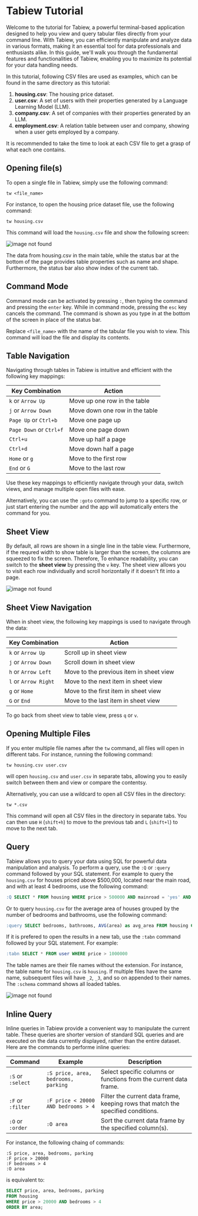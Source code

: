 # Tabiew Tutorial

Welcome to the tutorial for Tabiew, a powerful terminal-based application designed to help you view and query tabular files directly from your command line. With Tabiew, you can efficiently manipulate and analyze data in various formats, making it an essential tool for data professionals and enthusiasts alike. In this guide, we'll walk you through the fundamental features and functionalities of Tabiew, enabling you to maximize its potential for your data handling needs.

In this tutorial, following CSV files are used as examples, which can be found in the same directory as this tutorial:

1. **housing.csv**: The housing price dataset.
2. **user.csv**: A set of users with their properties generated by a Language Learning Model (LLM).
3. **company.csv**: A set of companies with their properties generated by an LLM.
4. **employment.csv**: A relation table between user and company, showing when a user gets employed by a company.

It is recommended to take the time to look at each CSV file to get a grasp of what each one contains.

## Opening file(s) 

To open a single file in Tabiew, simply use the following command:

```shell
tw <file_name>
```

For instance, to open the housing price dataset file, use the following command:

```shell
tw housing.csv
```

This command will load the `housing.csv` file and show the following screen:

![image not found](images/main_page.png)

The data from housing.csv in the main table, while the status bar at the bottom of the page provides table properties such as name and shape. Furthermore, the status bar also show index of the current tab.

## Command Mode

Command mode can be activated by pressing `:`, then typing the command and pressing the `enter` key. While in command mode, pressing the `esc` key cancels the command. The command is shown as you type in at the bottom of the screen in place of the status bar.

Replace `<file_name>` with the name of the tabular file you wish to view. This command will load the file and display its contents.

## Table Navigation

Navigating through tables in Tabiew is intuitive and efficient with the following key mappings:

| Key Combination        | Action                        |
|------------------------|-------------------------------|
| `k` or `Arrow Up`      | Move up one row in the table  |
| `j` or `Arrow Down`    | Move down one row in the table|
| `Page Up` or `Ctrl+b`  | Move one page up              |
| `Page Down` or `Ctrl+f`| Move one page down            |
| `Ctrl+u`               | Move up half a page           |
| `Ctrl+d`               | Move down half a page         |
| `Home` or `g`          | Move to the first row         |
| `End` or `G`           | Move to the last row          |

Use these key mappings to efficiently navigate through your data, switch views, and manage multiple open files with ease.

Alternatively, you can use the `:goto` command to jump to a specific row, or just start entering the number and the app will automatically enters the command for you.

## Sheet View

By default, all rows are shown in a single line in the table view. Furthermore, if the requred width to show table is larger than the screen, the columns are squeezed to fix the screen. Therefore, To enhance readability, you can switch to the **sheet view** by pressing the `v` key. The sheet view allows you to visit each row individually and scroll horizontally if it doesn't fit into a page.

![image not found](images/sheet_view.png)

## Sheet View Navigation

When in sheet view, the following key mappings is used to navigate through the data:

| Key Combination         | Action                                 |
|-------------------------|----------------------------------------|
| `k` or `Arrow Up`       | Scroll up in sheet view                |
| `j` or `Arrow Down`     | Scroll down in sheet view              |
| `h` or `Arrow Left`     | Move to the previous item in sheet view|
| `l` or `Arrow Right`    | Move to the next item in sheet view    |
| `g` or `Home`           | Move to the first item in sheet view   |
| `G` or `End`            | Move to the last item in sheet view    |

To go back from sheet view to table view, press `q` or `v`.

## Opening Multiple Files

If you enter multiple file names after the `tw` command, all files will open in different tabs. For instance, running the following command:

```shell
tw housing.csv user.csv
```

will open `housing.csv` and `user.csv` in separate tabs, allowing you to easily switch between them and view or compare the contentsy.

Alternatively, you can use a wildcard to open all CSV files in the directory:

```shell
tw *.csv
```

This command will open all CSV files in the directory in separate tabs. You can then use `H` (`shift+h`) to move to the previous tab and `L` (`shift+l`) to move to the next tab.

## Query

Tabiew allows you to query your data using SQL for powerful data manipulation and analysis. To perform a query, use the `:Q` or `:query` command followed by your SQL statement. For example to query the `housing.csv` for houses priced above $500,000, located near the main road, and with at least 4 bedrooms, use the following command:

```sql
:Q SELECT * FROM housing WHERE price > 500000 AND mainroad = 'yes' AND bedrooms >= 4
```

Or to query `housing.csv` for the average area of houses grouped by the number of bedrooms and bathrooms, use the following command:

```sql
:query SELECT bedrooms, bathrooms, AVG(area) as avg_area FROM housing GROUP BY bedrooms, bathrooms
```

If it is prefered to open the results in a new tab, use the `:tabn` command followed by your SQL statement. For example:

```sql
:tabn SELECT * FROM user WHERE price > 1000000
```

The table names are their file names without the extension. For instance, the table name for `housing.csv` is `housing`. If multiple files have the same name, subsequent files will have `_2`, `_3`, and so on appended to their names. The `:schema` command shows all loaded tables.

![image not found](images/schema.png)

## Inline Query

Inline queries in Tabiew provide a convenient way to manipulate the current table. These queries are shorter version of standard SQL queries and are executed on the data currently displayed, rather than the entire dataset. Here are the commands to performe inline queries:

| Command| Example| Description|
|--------|--------|------------|
| `:S` or `:select`| `:S price, area, bedrooms, parking` | Select specific columns or functions from the current data frame. |
| `:F` or `:filter`| `:F price < 20000 AND bedrooms > 4` | Filter the current data frame, keeping rows that match the specified conditions.|
| `:O` or `:order` | `:O area` | Sort the current data frame by the specified column(s).|

For instance, the following chaing of commands:
```
:S price, area, bedrooms, parking
:F price > 20000 
:F bedrooms > 4
:O area
```
is equivalent to:
```sql
SELECT price, area, bedrooms, parking
FROM housing
WHERE price > 20000 AND bedrooms > 4
ORDER BY area;
```